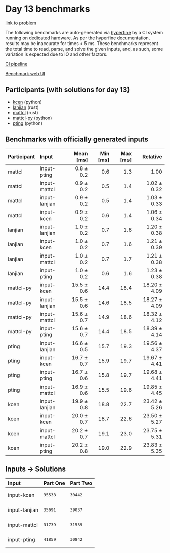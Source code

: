 # Day 13 benchmarks

[link to problem](https://adventofcode.com/2023/day/13)

The following benchmarks are auto-generated via
[hyperfine](https://github.com/sharkdp/hyperfine) by a CI system running on
dedicated hardware. As per the hyperfine documentation, results may be
inaccurate for times < 5 ms. These benchmarks represent the total time to read,
parse, and solve the given inputs, and, as such, some variation is expected due
to IO and other factors.

[CI pipeline](http://ci.papercode.net:8080/teams/main/pipelines/aoc2023)

[Benchmark web UI](https://aoc.ancalagon.black)


## Participants (with solutions for day 13)

- [kcen](https://github.com/kcen/aoc2023) (python)
- [lanjian](https://github.com/lanjian/aoc-2023) (rust)
- [mattcl](https://github.com/mattcl/aoc2023) (rust)
- [mattcl-py](https://github.com/mattcl/aoc2023-py) (python)
- [pting](https://github.com/pting/aoc2023) (python)


## Benchmarks with officially generated inputs

| Participant | Input | Mean [ms] | Min [ms] | Max [ms] | Relative |
|:---|:---|---:|---:|---:|---:|
| mattcl | input-pting | 0.8 ± 0.2 | 0.6 | 1.3 | 1.00 |
| mattcl | input-mattcl | 0.9 ± 0.2 | 0.5 | 1.4 | 1.02 ± 0.32 |
| mattcl | input-lanjian | 0.9 ± 0.2 | 0.5 | 1.4 | 1.03 ± 0.33 |
| mattcl | input-kcen | 0.9 ± 0.2 | 0.6 | 1.4 | 1.06 ± 0.34 |
| lanjian | input-lanjian | 1.0 ± 0.2 | 0.7 | 1.6 | 1.20 ± 0.38 |
| lanjian | input-kcen | 1.0 ± 0.2 | 0.7 | 1.6 | 1.21 ± 0.39 |
| lanjian | input-mattcl | 1.0 ± 0.2 | 0.7 | 1.7 | 1.21 ± 0.38 |
| lanjian | input-pting | 1.0 ± 0.2 | 0.6 | 1.6 | 1.23 ± 0.38 |
| mattcl-py | input-kcen | 15.5 ± 0.6 | 14.4 | 18.4 | 18.20 ± 4.09 |
| mattcl-py | input-lanjian | 15.5 ± 0.6 | 14.6 | 18.5 | 18.27 ± 4.09 |
| mattcl-py | input-mattcl | 15.6 ± 0.7 | 14.9 | 18.6 | 18.32 ± 4.12 |
| mattcl-py | input-pting | 15.6 ± 0.7 | 14.4 | 18.5 | 18.39 ± 4.14 |
| pting | input-lanjian | 16.6 ± 0.5 | 15.7 | 19.3 | 19.56 ± 4.37 |
| pting | input-kcen | 16.7 ± 0.7 | 15.9 | 19.7 | 19.67 ± 4.41 |
| pting | input-pting | 16.7 ± 0.6 | 15.8 | 19.7 | 19.68 ± 4.41 |
| pting | input-mattcl | 16.9 ± 0.6 | 15.5 | 19.6 | 19.85 ± 4.45 |
| kcen | input-lanjian | 19.9 ± 0.8 | 18.8 | 22.7 | 23.42 ± 5.26 |
| kcen | input-kcen | 20.0 ± 0.7 | 18.7 | 22.6 | 23.50 ± 5.27 |
| kcen | input-mattcl | 20.2 ± 0.7 | 19.1 | 23.0 | 23.75 ± 5.31 |
| kcen | input-pting | 20.2 ± 0.8 | 19.0 | 22.9 | 23.83 ± 5.35 |


## Inputs -> Solutions

| Input | Part One | Part Two |
|:---|:---|:---|
|input-kcen|<pre>35538</pre>|<pre>30442</pre>|
|input-lanjian|<pre>35691</pre>|<pre>39037</pre>|
|input-mattcl|<pre>31739</pre>|<pre>31539</pre>|
|input-pting|<pre>41859</pre>|<pre>30842</pre>|